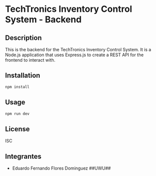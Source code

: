 # TechTronics Inventory Control System - Backend

## Description

This is the backend for the TechTronics Inventory Control System. It is a Node.js application that uses Express.js to create a REST API for the frontend to interact with.

## Installation

```bash
npm install
```

## Usage

```bash
npm run dev
```

## License

ISC

## Integrantes
- Eduardo Fernando Flores Dominguez ##UWU##

